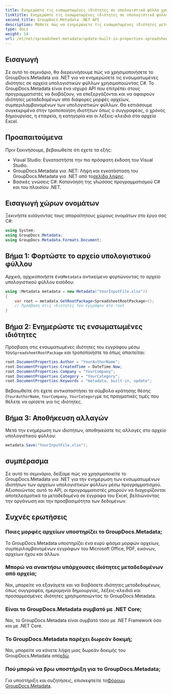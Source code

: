 ```yaml
---
title: Ενημερώστε τις ενσωματωμένες ιδιότητες σε υπολογιστικά φύλλα χρησιμοποιώντας .NET
linktitle: Ενημερώστε τις ενσωματωμένες ιδιότητες σε υπολογιστικά φύλλα χρησιμοποιώντας .NET
second_title: GroupDocs.Metadata .NET API
description: Μάθετε πώς να ενημερώνετε τις ενσωματωμένες ιδιότητες μεταδεδομένων σε αρχεία Excel χρησιμοποιώντας το GroupDocs.Metadata για .NET. Τροποποιήστε τον συγγραφέα, τον χρόνο δημιουργίας, την εταιρεία και άλλα με C#.
type: docs
weight: 14
url: /el/net/spreadsheet-metadata/update-built-in-properties-spreadsheets/
---
```

## Εισαγωγή
Σε αυτό το σεμινάριο, θα διερευνήσουμε πώς να χρησιμοποιήσετε το GroupDocs.Metadata για .NET για να ενημερώσετε τις ενσωματωμένες ιδιότητες σε αρχεία υπολογιστικών φύλλων χρησιμοποιώντας C#. Το GroupDocs.Metadata είναι ένα ισχυρό API που επιτρέπει στους προγραμματιστές να διαβάζουν, να επεξεργάζονται και να αφαιρούν ιδιότητες μεταδεδομένων από διάφορες μορφές αρχείων, συμπεριλαμβανομένων των υπολογιστικών φύλλων. Θα εστιάσουμε συγκεκριμένα στην τροποποίηση ιδιοτήτων όπως ο συγγραφέας, ο χρόνος δημιουργίας, η εταιρεία, η κατηγορία και οι λέξεις-κλειδιά στα αρχεία Excel.
## Προαπαιτούμενα
Πριν ξεκινήσουμε, βεβαιωθείτε ότι έχετε τα εξής:
- Visual Studio: Εγκαταστήστε την πιο πρόσφατη έκδοση του Visual Studio.
-  GroupDocs.Metadata για .NET: Λήψη και εγκατάσταση του GroupDocs.Metadata για .NET από το[σελίδα λήψης](https://releases.groupdocs.com/metadata/net/).
- Βασικές γνώσεις C#: Κατανόηση της γλώσσας προγραμματισμού C# και του πλαισίου .NET.

## Εισαγωγή χώρων ονομάτων
Ξεκινήστε εισάγοντας τους απαραίτητους χώρους ονομάτων στο έργο σας C#:
```csharp
using System;
using GroupDocs.Metadata;
using GroupDocs.Metadata.Formats.Document;
```
## Βήμα 1: Φορτώστε το αρχείο υπολογιστικού φύλλου
 Αρχικά, αρχικοποιήστε ένα`Metadata` αντικείμενο φορτώνοντας το αρχείο υπολογιστικού φύλλου εισόδου:
```csharp
using (Metadata metadata = new Metadata("YourInputFile.xlsx"))
{
    var root = metadata.GetRootPackage<SpreadsheetRootPackage>();
    // Πρόσβαση στις ιδιότητες του εγγράφου στο root
}
```
## Βήμα 2: Ενημερώστε τις ενσωματωμένες ιδιότητες
 Πρόσβαση στις ενσωματωμένες ιδιότητες του εγγράφου μέσω του`SpreadsheetRootPackage` και τροποποιήστε τα όπως απαιτείται:
```csharp
root.DocumentProperties.Author = "YourAuthorName";
root.DocumentProperties.CreatedTime = DateTime.Now;
root.DocumentProperties.Company = "YourCompany";
root.DocumentProperties.Category = "YourCategory";
root.DocumentProperties.Keywords = "metadata, built-in, update";
```
Βεβαιωθείτε ότι έχετε αντικαταστήσει τα σύμβολα κράτησης θέσης (`YourAuthorName`, `YourCompany`, `YourCategory`με τις πραγματικές τιμές που θέλετε να ορίσετε για τις ιδιότητες.
## Βήμα 3: Αποθήκευση αλλαγών
Μετά την ενημέρωση των ιδιοτήτων, αποθηκεύστε τις αλλαγές στο αρχείο υπολογιστικού φύλλου:
```csharp
metadata.Save("YourInputFile.xlsx");
```

## συμπέρασμα
Σε αυτό το σεμινάριο, δείξαμε πώς να χρησιμοποιείτε το GroupDocs.Metadata για .NET για την ενημέρωση των ενσωματωμένων ιδιοτήτων των αρχείων υπολογιστικών φύλλων μέσω προγραμματισμού. Αξιοποιώντας αυτό το API, οι προγραμματιστές μπορούν να διαχειρίζονται αποτελεσματικά τα μεταδεδομένα σε έγγραφα του Excel, βελτιώνοντας την οργάνωση και την προσβασιμότητα των δεδομένων.

## Συχνές ερωτήσεις
### Ποιες μορφές αρχείων υποστηρίζει το GroupDocs.Metadata;
Το GroupDocs.Metadata υποστηρίζει ένα ευρύ φάσμα μορφών αρχείων, συμπεριλαμβανομένων εγγράφων του Microsoft Office, PDF, εικόνων, αρχείων ήχου και άλλων.
### Μπορώ να ανακτήσω υπάρχουσες ιδιότητες μεταδεδομένων από αρχεία;
Ναι, μπορείτε να εξαγάγετε και να διαβάσετε ιδιότητες μεταδεδομένων, όπως συγγραφέα, ημερομηνία δημιουργίας, λέξεις-κλειδιά και προσαρμοσμένες ιδιότητες χρησιμοποιώντας το GroupDocs.Metadata.
### Είναι το GroupDocs.Metadata συμβατό με .NET Core;
Ναι, το GroupDocs.Metadata είναι συμβατό τόσο με .NET Framework όσο και με .NET Core.
### Το GroupDocs.Metadata παρέχει δωρεάν δοκιμή;
 Ναι, μπορείτε να κάνετε λήψη μιας δωρεάν δοκιμής του GroupDocs.Metadata από[εδώ](https://releases.groupdocs.com/).
### Πού μπορώ να βρω υποστήριξη για το GroupDocs.Metadata;
 Για υποστήριξη και συζητήσεις, επισκεφτείτε το[Φόρουμ GroupDocs.Metadata](https://forum.groupdocs.com/c/metadata/14).